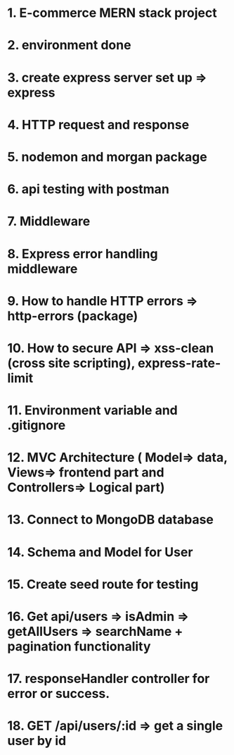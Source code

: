 # 1. E-commerce MERN stack project

# 2. environment done

# 3. create express server set up => express

# 4. HTTP request and response

# 5. nodemon and morgan package

# 6. api testing with postman

# 7. Middleware

# 8. Express error handling middleware

# 9. How to handle HTTP errors => http-errors (package)

# 10. How to secure API => xss-clean (cross site scripting), express-rate-limit

# 11. Environment variable and .gitignore

# 12. MVC Architecture ( Model=> data, Views=> frontend part and Controllers=> Logical part)

# 13. Connect to MongoDB database

# 14. Schema and Model for User

# 15. Create seed route for testing

# 16. Get api/users => isAdmin => getAllUsers => searchName + pagination functionality

# 17. responseHandler controller for error or success.

# 18. GET /api/users/:id => get a single user by id
